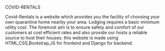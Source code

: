 COVID-RENTALS


Covid-Rentals is a website which provides you the facility of choosing your own quarantine home nearby your area. Lodging requires a basic minimum utility cost. The foremost aim is to ensure safety and comfort of our customers at cost efficient rates and also provide our hosts a reliable source to host their houses.
this website is made using HTML,CSS,Bootstrap,JS for frontend and Django for backend.
